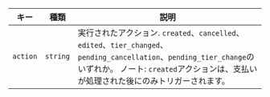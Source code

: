 | キー       | 種類       | 説明                                                                                                                                                       |
| -------- | -------- | -------------------------------------------------------------------------------------------------------------------------------------------------------- |
| `action` | `string` | 実行されたアクション. `created`、`cancelled`、`edited`、`tier_changed`、`pending_cancellation`、`pending_tier_change`のいずれか。 ノート: `created`アクションは、支払いが処理された後にのみトリガーされます。 |
